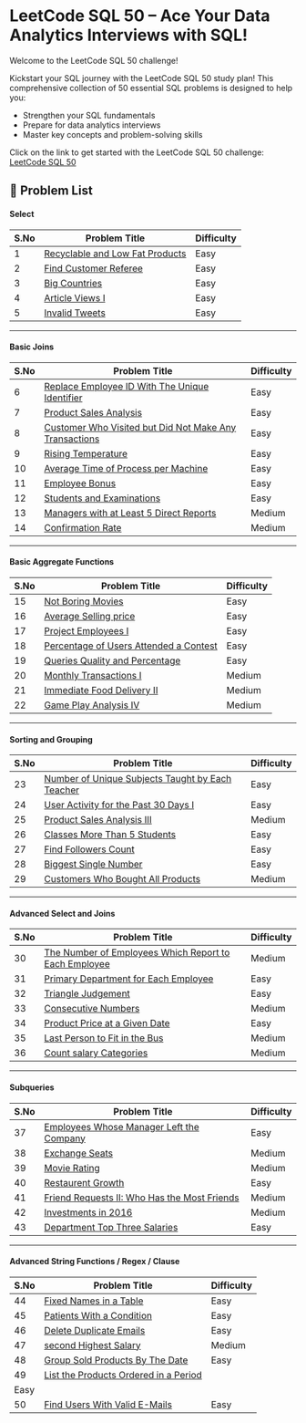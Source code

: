 # LeetCode SQL 50 – Ace Your Data Analytics Interviews with SQL!
Welcome to the LeetCode SQL 50 challenge! 

Kickstart your SQL journey with the LeetCode SQL 50 study plan! This comprehensive collection of 50 essential SQL problems is designed to help you:
- Strengthen your SQL fundamentals
- Prepare for data analytics interviews
- Master key concepts and problem-solving skills

Click on the link to get started with the LeetCode SQL 50 challenge:
[LeetCode SQL 50](https://leetcode.com/studyplan/top-sql-50/)

## 📘 Problem List

#### Select

| S.No | Problem Title                              | Difficulty |
|------|--------------------------------------------|------------|
| 1    | [Recyclable and Low Fat Products](https://leetcode.com/problems/recyclable-and-low-fat-products/description/?envType=study-plan-v2&envId=top-sql-50) | Easy |
| 2    | [Find Customer Referee](https://leetcode.com/problems/find-customer-referee/description/?envType=study-plan-v2&envId=top-sql-50) | Easy |
| 3    | [Big Countries](https://leetcode.com/problems/big-countries/description/?envType=study-plan-v2&envId=top-sql-50) | Easy |
| 4    | [Article Views I](https://leetcode.com/problems/article-views-i/description/?envType=study-plan-v2&envId=top-sql-50) | Easy |
| 5    | [Invalid Tweets](https://leetcode.com/problems/invalid-tweets/description/?envType=study-plan-v2&envId=top-sql-50) | Easy |

---

#### Basic Joins

| S.No | Problem Title                                              | Difficulty |
|------|------------------------------------------------------------|------------|
| 6   | [Replace Employee ID With The Unique Identifier](https://leetcode.com/problems/replace-employee-id-with-the-unique-identifier/?envType=study-plan-v2&envId=top-sql-50)  | Easy       |
| 7   | [Product Sales Analysis](https://leetcode.com/problems/product-sales-analysis-i/description/?envType=study-plan-v2&envId=top-sql-50)  | Easy       |
| 8   | [Customer Who Visited but Did Not Make Any Transactions](https://leetcode.com/problems/customer-who-visited-but-did-not-make-any-transactions/description/?envType=study-plan-v2&envId=top-sql-50) | Easy       |
| 9   | [Rising Temperature](https://leetcode.com/problems/rising-temperature/description/?envType=study-plan-v2&envId=top-sql-50) | Easy       |
| 10   | [Average Time of Process per Machine](https://leetcode.com/problems/average-time-of-process-per-machine/description/?envType=study-plan-v2&envId=top-sql-50) | Easy |
| 11   | [Employee Bonus](https://leetcode.com/problems/employee-bonus/description/?envType=study-plan-v2&envId=top-sql-50)  | Easy       |
| 12   | [Students and Examinations](https://leetcode.com/problems/students-and-examinations/description/?envType=study-plan-v2&envId=top-sql-50)  | Easy       |
| 13   | [Managers with at Least 5 Direct Reports]( https://leetcode.com/problems/managers-with-at-least-5-direct-reports/?envType=study-plan-v2&envId=top-sql-50)| Medium |
| 14   | [Confirmation Rate](https://leetcode.com/problems/confirmation-rate/description/?envType=study-plan-v2&envId=top-sql-50) | Medium     |

---

#### Basic Aggregate Functions

| S.No | Problem Title                                     | Difficulty |
|------|---------------------------------------------------|------------|
| 15   | [Not Boring Movies](https://leetcode.com/problems/not-boring-movies/description/?envType=study-plan-v2&envId=top-sql-50)| Easy       |
| 16   | [Average Selling price](https://leetcode.com/problems/average-selling-price/?envType=study-plan-v2&envId=top-sql-50) | Easy       |
| 17   | [Project Employees I](https://leetcode.com/problems/project-employees-i/description/?envType=study-plan-v2&envId=top-sql-50)| Easy       |
| 18   | [Percentage of Users Attended a Contest](https://leetcode.com/problems/percentage-of-users-attended-a-contest/description/?envType=study-plan-v2&envId=top-sql-50)| Easy |
| 19   | [Queries Quality and Percentage](https://leetcode.com/problems/queries-quality-and-percentage/description/?envType=study-plan-v2&envId=top-sql-50)| Easy       |
| 20   | [Monthly Transactions I](https://leetcode.com/problems/monthly-transactions-i/description/?envType=study-plan-v2&envId=top-sql-50) |Medium     |
| 21   | [Immediate Food Delivery II](https://leetcode.com/problems/immediate-food-delivery-ii/description/?envType=study-plan-v2&envId=top-sql-50) | Medium     |
| 22   | [Game Play Analysis IV](https://leetcode.com/problems/game-play-analysis-iv/description/?envType=study-plan-v2&envId=top-sql-50)| Medium     |

---

#### Sorting and Grouping

| S.No | Problem Title                                          | Difficulty |
|------|--------------------------------------------------------|------------|
| 23   | [Number of Unique Subjects Taught by Each Teacher](https://leetcode.com/problems/number-of-unique-subjects-taught-by-each-teacher/description/?envType=study-plan-v2&envId=top-sql-50) |   Easy     |
| 24   | [User Activity for the Past 30 Days I](https://leetcode.com/problems/number-of-unique-subjects-taught-by-each-teacher/description/?envType=study-plan-v2&envId=top-sql-50) |   Easy     |
| 25   | [Product Sales Analysis III](https://leetcode.com/problems/product-sales-analysis-iii/description/?envType=study-plan-v2&envId=top-sql-50)|  Medium    |
| 26   | [Classes More Than 5 Students](https://leetcode.com/problems/classes-more-than-5-students/description/?envType=study-plan-v2&envId=top-sql-50) |   Easy     |
| 27   | [Find Followers Count](https://leetcode.com/problems/find-followers-count/description/?envType=study-plan-v2&envId=top-sql-50)   |   Easy     |
| 28   | [Biggest Single Number](https://leetcode.com/problems/biggest-single-number/description/?envType=study-plan-v2&envId=top-sql-50) |   Easy     |
| 29   | [Customers Who Bought All Products](https://leetcode.com/problems/customers-who-bought-all-products/description/?envType=study-plan-v2&envId=top-sql-50)|  Medium  |

---

#### Advanced Select and Joins

| S.No | Problem Title                              | Difficulty |
|------|--------------------------------------------|------------|
| 30   | [The Number of Employees Which Report to Each Employee](https://leetcode.com/problems/the-number-of-employees-which-report-to-each-employee/description/?envType=study-plan-v2&envId=top-sql-50) | Medium     |
| 31   | [Primary Department for Each Employee](https://leetcode.com/problems/primary-department-for-each-employee/?envType=study-plan-v2&envId=top-sql-50)| Easy       |
| 32   | [Triangle Judgement](https://leetcode.com/problems/triangle-judgement/description/?envType=study-plan-v2&envId=top-sql-50)| Easy       |
| 33   | [Consecutive Numbers](https://leetcode.com/problems/consecutive-numbers/description/?envType=study-plan-v2&envId=top-sql-50) | Medium     |
| 34   | [Product Price at a Given Date](https://leetcode.com/problems/product-price-at-a-given-date/description/?envType=study-plan-v2&envId=top-sql-50) | Easy       |
| 35   | [Last Person to Fit in the Bus](https://leetcode.com/problems/last-person-to-fit-in-the-bus/description/?envType=study-plan-v2&envId=top-sql-50)  | Medium     |
| 36   | [Count salary Categories](https://leetcode.com/problems/count-salary-categories/description/?envType=study-plan-v2&envId=top-sql-50) | Medium     |

---

#### Subqueries

| S.No | Problem Title                              | Difficulty |
|------|--------------------------------------------|------------|
| 37   | [Employees Whose Manager Left the Company](https://leetcode.com/problems/employees-whose-manager-left-the-company/description/?envType=study-plan-v2&envId=top-sql-50) | Easy       |
| 38   | [Exchange Seats](https://leetcode.com/problems/exchange-seats/description/?envType=study-plan-v2&envId=top-sql-50)  | Medium     |
| 39   | [Movie Rating](https://leetcode.com/problems/movie-rating/description/?envType=study-plan-v2&envId=top-sql-50) | Medium     |
| 40   | [Restaurent Growth](https://leetcode.com/problems/restaurant-growth/description/?envType=study-plan-v2&envId=top-sql-50) | Easy       |
| 41   | [Friend Requests II: Who Has the Most Friends](https://leetcode.com/problems/restaurant-growth/description/?envType=study-plan-v2&envId=top-sql-50) | Medium     |
| 42   | [Investments in 2016](https://leetcode.com/problems/investments-in-2016/description/?envType=study-plan-v2&envId=top-sql-50) | Medium     |
| 43   | [Department Top Three Salaries](https://leetcode.com/problems/department-top-three-salaries/description/?envType=study-plan-v2&envId=top-sql-50)| Easy       |

---

#### Advanced String Functions / Regex / Clause

| S.No | Problem Title                  | Difficulty |
|------|--------------------------------|------------|
| 44   | [Fixed Names in a Table](https://leetcode.com/problems/fix-names-in-a-table/description/?envType=study-plan-v2&envId=top-sql-50)         | Easy       |
| 45   | [Patients With a Condition](https://leetcode.com/problems/patients-with-a-condition/description/?envType=study-plan-v2&envId=top-sql-50)      | Easy       |
| 46   | [Delete Duplicate Emails](https://leetcode.com/problems/delete-duplicate-emails/description/?envType=study-plan-v2&envId=top-sql-50)         | Easy       |
| 47   | [second Highest Salary](https://leetcode.com/problems/second-highest-salary/description/?envType=study-plan-v2&envId=top-sql-50)  |  Medium     |
| 48   | [Group Sold Products By The Date](https://leetcode.com/problems/group-sold-products-by-the-date/description/?envType=study-plan-v2&envId=top-sql-50)  | Easy       |
| 49   | [List the Products Ordered in a Period](https://leetcode.com/problems/list-the-products-ordered-in-a-period/description/?envType=study-plan-v2&envId=top-sql-50)
| Easy       |
| 50   | [Find Users With Valid E-Mails](https://leetcode.com/problems/find-users-with-valid-e-mails/description/?envType=study-plan-v2&envId=top-sql-50) | Easy       |
